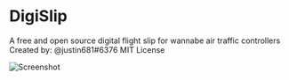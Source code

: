 # DigiSlip
A free and open source digital flight slip for wannabe air traffic controllers
Created by: @justin681#6376
MIT License

![Screenshot](demo.png)

